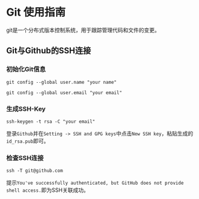 # Git 使用指南

git是一个分布式版本控制系统，用于跟踪管理代码和文件的变更。

## Git与Github的SSH连接

### 初始化Git信息

`git config --global user.name "your name"`

`git config --global user.email "your email"`

### 生成SSH-Key

`ssh-keygen -t rsa -C "your email"`

登录`Github`并在`Setting -> SSH and GPG keys`中点击`New SSH key`，粘贴生成的`id_rsa.pub`即可。

### 检查SSH连接

`ssh -T git@github.com`

提示`You've successfully authenticated, but GitHub does not provide shell access.`即为SSH关联成功。
